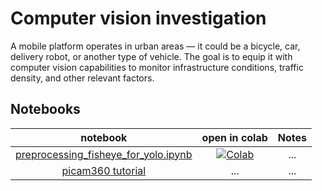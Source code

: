 # Computer vision investigation
A mobile platform operates in urban areas — it could be a bicycle, car, delivery robot, or another type of vehicle. The goal is to equip it with computer vision capabilities to monitor infrastructure conditions, traffic density, and other relevant factors.

## Notebooks
| **notebook** | **open in colab** |Notes |
|:------------:|:-------------------------------------------------:|:---------------------------:|
| [preprocessing_fisheye_for_yolo.ipynb](./notebooks/preprocessing_fisheye_for_yolo.ipynb) | [![Colab](https://colab.research.google.com/assets/colab-badge.svg)](https://colab.research.google.com/drive/1YkP4TrKEJWXGfaywcfqG3qBflor9uCq_?usp=sharing) | ... |
| [picam360 tutorial](./other/picam360_setup/)  | ...  | ...  |